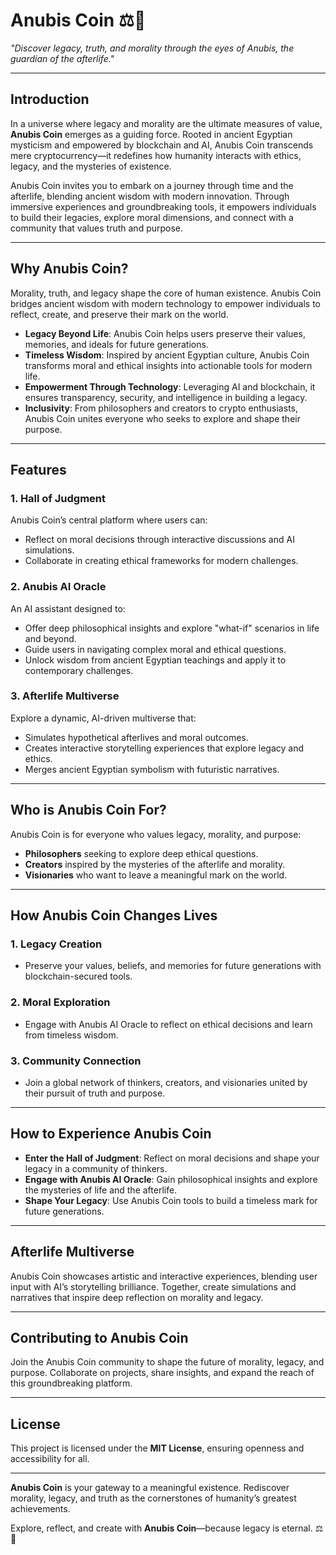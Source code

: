 # **Anubis Coin ⚖️🌌**

*"Discover legacy, truth, and morality through the eyes of Anubis, the guardian of the afterlife."*

---

## **Introduction**
In a universe where legacy and morality are the ultimate measures of value, **Anubis Coin** emerges as a guiding force. Rooted in ancient Egyptian mysticism and empowered by blockchain and AI, Anubis Coin transcends mere cryptocurrency—it redefines how humanity interacts with ethics, legacy, and the mysteries of existence.

Anubis Coin invites you to embark on a journey through time and the afterlife, blending ancient wisdom with modern innovation. Through immersive experiences and groundbreaking tools, it empowers individuals to build their legacies, explore moral dimensions, and connect with a community that values truth and purpose.

---

## **Why Anubis Coin?**
Morality, truth, and legacy shape the core of human existence. Anubis Coin bridges ancient wisdom with modern technology to empower individuals to reflect, create, and preserve their mark on the world.

- **Legacy Beyond Life**: Anubis Coin helps users preserve their values, memories, and ideals for future generations.
- **Timeless Wisdom**: Inspired by ancient Egyptian culture, Anubis Coin transforms moral and ethical insights into actionable tools for modern life.
- **Empowerment Through Technology**: Leveraging AI and blockchain, it ensures transparency, security, and intelligence in building a legacy.
- **Inclusivity**: From philosophers and creators to crypto enthusiasts, Anubis Coin unites everyone who seeks to explore and shape their purpose.

---

## **Features**
### 1. **Hall of Judgment**
Anubis Coin’s central platform where users can:
  - Reflect on moral decisions through interactive discussions and AI simulations.
  - Collaborate in creating ethical frameworks for modern challenges.

### 2. **Anubis AI Oracle**
An AI assistant designed to:
  - Offer deep philosophical insights and explore "what-if" scenarios in life and beyond.
  - Guide users in navigating complex moral and ethical questions.
  - Unlock wisdom from ancient Egyptian teachings and apply it to contemporary challenges.

### 3. **Afterlife Multiverse**
Explore a dynamic, AI-driven multiverse that:
  - Simulates hypothetical afterlives and moral outcomes.
  - Creates interactive storytelling experiences that explore legacy and ethics.
  - Merges ancient Egyptian symbolism with futuristic narratives.

---

## **Who is Anubis Coin For?**
Anubis Coin is for everyone who values legacy, morality, and purpose:
  - **Philosophers** seeking to explore deep ethical questions.
  - **Creators** inspired by the mysteries of the afterlife and morality.
  - **Visionaries** who want to leave a meaningful mark on the world.

---

## **How Anubis Coin Changes Lives**
### 1. **Legacy Creation**
   - Preserve your values, beliefs, and memories for future generations with blockchain-secured tools.

### 2. **Moral Exploration**
   - Engage with Anubis AI Oracle to reflect on ethical decisions and learn from timeless wisdom.

### 3. **Community Connection**
   - Join a global network of thinkers, creators, and visionaries united by their pursuit of truth and purpose.

---

## **How to Experience Anubis Coin**
- **Enter the Hall of Judgment**: Reflect on moral decisions and shape your legacy in a community of thinkers.
- **Engage with Anubis AI Oracle**: Gain philosophical insights and explore the mysteries of life and the afterlife.
- **Shape Your Legacy**: Use Anubis Coin tools to build a timeless mark for future generations.

---

## **Afterlife Multiverse**
Anubis Coin showcases artistic and interactive experiences, blending user input with AI’s storytelling brilliance. Together, create simulations and narratives that inspire deep reflection on morality and legacy.

---

## **Contributing to Anubis Coin**
Join the Anubis Coin community to shape the future of morality, legacy, and purpose. Collaborate on projects, share insights, and expand the reach of this groundbreaking platform.

---

## **License**
This project is licensed under the **MIT License**, ensuring openness and accessibility for all.

---

**Anubis Coin** is your gateway to a meaningful existence. Rediscover morality, legacy, and truth as the cornerstones of humanity’s greatest achievements.

Explore, reflect, and create with **Anubis Coin**—because legacy is eternal. ⚖️🌌
